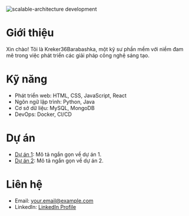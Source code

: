 ![scalable-architecture development](https://media4.giphy.com/media/v1.Y2lkPTdiYzJhNDkwNjRvNzFsNTd6cGc0cjFuNTR2NzNlazcyMjR2bHhhOHA2NHNka2cwOSZlcD12MV9naWZzX3NlYXJjaCZjdD1n/UzVAgtxx7DBra/giphy.gif)

# Giới thiệu
Xin chào! Tôi là Kreker36Barabashka, một kỹ sư phần mềm với niềm đam mê trong việc phát triển các giải pháp công nghệ sáng tạo.

# Kỹ năng
- Phát triển web: HTML, CSS, JavaScript, React
- Ngôn ngữ lập trình: Python, Java
- Cơ sở dữ liệu: MySQL, MongoDB
- DevOps: Docker, CI/CD

# Dự án
- [Dự án 1](https://github.com/yourusername/project1): Mô tả ngắn gọn về dự án 1.
- [Dự án 2](https://github.com/yourusername/project2): Mô tả ngắn gọn về dự án 2.

# Liên hệ
- Email: your.email@example.com
- LinkedIn: [LinkedIn Profile](https://www.linkedin.com/in/yourprofile)